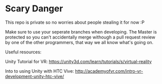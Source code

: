 # Scary Danger

This repo is private so no worries about people stealing it for now :P

Make sure to use your seperate branches when developing. The Master is protected so you can't accidentally merge withough a pull request review by one of the other programmers, that way we all know what's going on.

Useful resources:

Unity Tutorial for VR: https://unity3d.com/learn/tutorials/s/virtual-reality

Into to using Unity with HTC Vive: http://academyofvr.com/intro-vr-development-unity-htc-vive/